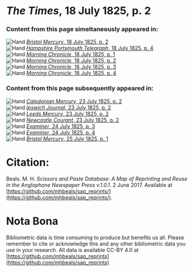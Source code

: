 # *The Times*, 18 July 1825, p. 2  
  
### Content from this page simeltaneously appeared in:  
![Hand](http://scissorsandpaste.net/wp-content/uploads/2017/06/smallhandpointer.png) [*Bristol Mercury*, 18 July 1825, p. 2](https://mhbeals.github.io/sap_html/Bristol-Mercury/Bristol-Mercury-18-July-1825-p-2)  
![Hand](http://scissorsandpaste.net/wp-content/uploads/2017/06/smallhandpointer.png) [*Hampshire Portsmouth Telegraph*, 18 July 1825, p. 4](https://mhbeals.github.io/sap_html/Hampshire-Portsmouth-Telegraph/Hampshire-Portsmouth-Telegraph-18-July-1825-p-4)  
![Hand](http://scissorsandpaste.net/wp-content/uploads/2017/06/smallhandpointer.png) [*Morning Chronicle*, 18 July 1825, p. 1](https://mhbeals.github.io/sap_html/Morning-Chronicle/Morning-Chronicle-18-July-1825-p-1)  
![Hand](http://scissorsandpaste.net/wp-content/uploads/2017/06/smallhandpointer.png) [*Morning Chronicle*, 18 July 1825, p. 2](https://mhbeals.github.io/sap_html/Morning-Chronicle/Morning-Chronicle-18-July-1825-p-2)  
![Hand](http://scissorsandpaste.net/wp-content/uploads/2017/06/smallhandpointer.png) [*Morning Chronicle*, 18 July 1825, p. 3](https://mhbeals.github.io/sap_html/Morning-Chronicle/Morning-Chronicle-18-July-1825-p-3)  
![Hand](http://scissorsandpaste.net/wp-content/uploads/2017/06/smallhandpointer.png) [*Morning Chronicle*, 18 July 1825, p. 4](https://mhbeals.github.io/sap_html/Morning-Chronicle/Morning-Chronicle-18-July-1825-p-4)  
  
### Content from this page subsequently appeared in:  
![Hand](http://scissorsandpaste.net/wp-content/uploads/2017/06/smallhandpointer.png) [*Caledonian Mercury*, 23 July 1825, p. 2](https://mhbeals.github.io/sap_html/Caledonian-Mercury/Caledonian-Mercury-23-July-1825-p-2)  
![Hand](http://scissorsandpaste.net/wp-content/uploads/2017/06/smallhandpointer.png) [*Ipswich Journal*, 23 July 1825, p. 2](https://mhbeals.github.io/sap_html/Ipswich-Journal/Ipswich-Journal-23-July-1825-p-2)  
![Hand](http://scissorsandpaste.net/wp-content/uploads/2017/06/smallhandpointer.png) [*Leeds Mercury*, 23 July 1825, p. 2](https://mhbeals.github.io/sap_html/Leeds-Mercury/Leeds-Mercury-23-July-1825-p-2)  
![Hand](http://scissorsandpaste.net/wp-content/uploads/2017/06/smallhandpointer.png) [*Newcastle Courant*, 23 July 1825, p. 2](https://mhbeals.github.io/sap_html/Newcastle-Courant/Newcastle-Courant-23-July-1825-p-2)  
![Hand](http://scissorsandpaste.net/wp-content/uploads/2017/06/smallhandpointer.png) [*Examiner*, 24 July 1825, p. 3](https://mhbeals.github.io/sap_html/Examiner/Examiner-24-July-1825-p-3)  
![Hand](http://scissorsandpaste.net/wp-content/uploads/2017/06/smallhandpointer.png) [*Examiner*, 24 July 1825, p. 4](https://mhbeals.github.io/sap_html/Examiner/Examiner-24-July-1825-p-4)  
![Hand](http://scissorsandpaste.net/wp-content/uploads/2017/06/smallhandpointer.png) [*Bristol Mercury*, 25 July 1825, p. 1](https://mhbeals.github.io/sap_html/Bristol-Mercury/Bristol-Mercury-25-July-1825-p-1)  


# Citation: 

Beals. M. H. *Scissors and Paste Database: A Map of Reprinting and Reuse in the Anglophone Newspaper Press v.1.0.1.* 2 June 2017. Available at [https://github.com/mhbeals/sap_reprints/](https://github.com/mhbeals/sap_reprints/). 

# Nota Bona

Bibliometric data is time consuming to produce but benefits us all. Please remember to cite or acknowledge this and any other bibliometric data you use in your research. All data is available CC-BY 4.0 at [https://github.com/mhbeals/sap_reprints](https://github.com/mhbeals/sap_reprints)